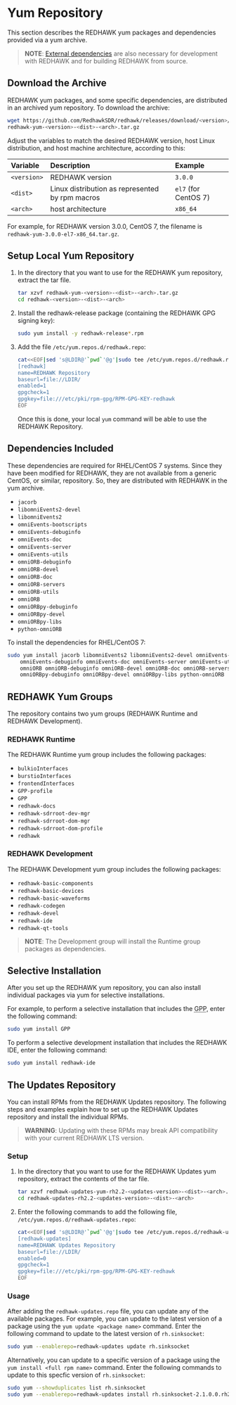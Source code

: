 # Yum Repository

This section describes the REDHAWK yum packages and dependencies provided via a yum archive.

> **NOTE**:  [External dependencies](external-dependencies.html) are also necessary for development with REDHAWK and for building REDHAWK from source.  

## Download the Archive

REDHAWK yum packages, and some specific dependencies, are distributed in an archived yum repository.  To download the archive:
```bash
wget https://github.com/RedhawkSDR/redhawk/releases/download/<version>/\
redhawk-yum-<version>-<dist>-<arch>.tar.gz
```
Adjust the variables to match the desired REDHAWK version, host Linux distribution, and host machine architecture, according to this:

| **Variable** | **Description**                                 | **Example**          |
| :----------- | :---------------------------------------------- | :------------------- |
| `<version>`  | REDHAWK version                                 | `3.0.0`              |
| `<dist>`     | Linux distribution as represented by rpm macros | `el7` (for CentOS 7) |
| `<arch>`     | host architecture                               | `x86_64`            |

For example, for REDHAWK version 3.0.0, CentOS 7, the filename is `redhawk-yum-3.0.0-el7-x86_64.tar.gz`.

## Setup Local Yum Repository

1. In the directory that you want to use for the REDHAWK yum repository, extract the tar file.

    ```bash
    tar xzvf redhawk-yum-<version>-<dist>-<arch>.tar.gz
    cd redhawk-<version>-<dist>-<arch>
    ```

1. Install the redhawk-release package (containing the REDHAWK GPG signing key):

    ```bash
    sudo yum install -y redhawk-release*.rpm
    ```

1. Add the file `/etc/yum.repos.d/redhawk.repo`:

    ```bash
    cat<<EOF|sed 's@LDIR@'`pwd`'@g'|sudo tee /etc/yum.repos.d/redhawk.repo
    [redhawk]
    name=REDHAWK Repository
    baseurl=file://LDIR/
    enabled=1
    gpgcheck=1
    gpgkey=file:///etc/pki/rpm-gpg/RPM-GPG-KEY-redhawk
    EOF
    ```

    Once this is done, your local `yum` command will be able to use the REDHAWK Repository.

## Dependencies Included

These dependencies are required for RHEL/CentOS 7 systems.  Since they have been modified for REDHAWK, they are not available from a generic CentOS, or similar, repository.  So, they are distributed with REDHAWK in the yum archive.

  - `jacorb`
  - `libomniEvents2-devel`
  - `libomniEvents2`
  - `omniEvents-bootscripts`
  - `omniEvents-debuginfo`
  - `omniEvents-doc`
  - `omniEvents-server`
  - `omniEvents-utils`
  - `omniORB-debuginfo`
  - `omniORB-devel`
  - `omniORB-doc`
  - `omniORB-servers`
  - `omniORB-utils`
  - `omniORB`
  - `omniORBpy-debuginfo`
  - `omniORBpy-devel`
  - `omniORBpy-libs`
  - `python-omniORB`

To install the dependencies for RHEL/CentOS 7:

```bash
sudo yum install jacorb libomniEvents2 libomniEvents2-devel omniEvents-bootscripts \
    omniEvents-debuginfo omniEvents-doc omniEvents-server omniEvents-utils \
    omniORB omniORB-debuginfo omniORB-devel omniORB-doc omniORB-servers omniORB-utils \
    omniORBpy-debuginfo omniORBpy-devel omniORBpy-libs python-omniORB
```

## REDHAWK Yum Groups

The repository contains two yum groups (REDHAWK Runtime and REDHAWK Development).

### REDHAWK Runtime

The REDHAWK Runtime yum group includes the following packages:

  - `bulkioInterfaces`
  - `burstioInterfaces`
  - `frontendInterfaces`
  - `GPP-profile`
  - `GPP`
  - `redhawk-docs`
  - `redhawk-sdrroot-dev-mgr`
  - `redhawk-sdrroot-dom-mgr`
  - `redhawk-sdrroot-dom-profile`
  - `redhawk`

### REDHAWK Development

The REDHAWK Development yum group includes the following packages:

  - `redhawk-basic-components`
  - `redhawk-basic-devices`
  - `redhawk-basic-waveforms`
  - `redhawk-codegen`
  - `redhawk-devel`
  - `redhawk-ide`
  - `redhawk-qt-tools`

> **NOTE**:  The Development group will install the Runtime group packages as dependencies.

## Selective Installation

After you set up the REDHAWK yum repository, you can also install individual packages via yum for selective installations.

For example, to perform a selective installation that includes the <abbr title="See Glossary.">GPP</abbr>, enter the following command:

```bash
sudo yum install GPP
```

To perform a selective development installation that includes the REDHAWK IDE, enter the following command:

```bash
sudo yum install redhawk-ide
```

## The Updates Repository

You can install RPMs from the REDHAWK Updates repository. The following steps and examples explain how to set up the REDHAWK Updates repository and install the individual RPMs.

> **WARNING**:  Updating with these RPMs may break API compatibility with your current REDHAWK LTS version.  

### Setup

1. In the directory that you want to use for the REDHAWK Updates yum repository, extract the contents of the tar file.

    ```bash
    tar xzvf redhawk-updates-yum-rh2.2-<updates-version>-<dist>-<arch>.tar.gz
    cd redhawk-updates-rh2.2-<updates-version>-<dist>-<arch>
    ```

1. Enter the following commands to add the following file, `/etc/yum.repos.d/redhawk-updates.repo`:

    ```bash
    cat<<EOF|sed 's@LDIR@'`pwd`'@g'|sudo tee /etc/yum.repos.d/redhawk-updates.repo
    [redhawk-updates]
    name=REDHAWK Updates Repository
    baseurl=file://LDIR/
    enabled=0
    gpgcheck=1
    gpgkey=file:///etc/pki/rpm-gpg/RPM-GPG-KEY-redhawk
    EOF
    ```

### Usage

After adding the `redhawk-updates.repo` file, you can update any of the available packages. For example, you can update to the latest version of a package using the `yum update <package name>` command. Enter the following command to update to the latest version of `rh.sinksocket`:

```bash
sudo yum --enablerepo=redhawk-updates update rh.sinksocket
```

Alternatively, you can update to a specific version of a package using the `yum install <full rpm name>` command. Enter the following commands to update to this specfic version of `rh.sinksocket`:

```bash
sudo yum --showduplicates list rh.sinksocket
sudo yum --enablerepo=redhawk-updates install rh.sinksocket-2.1.0.0.rh2.2.el7.x86_64
```
